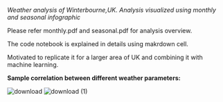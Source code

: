 *Weather analysis of Winterbourne,UK. Analysis visualized using monthly and seasonal infographic*

Please refer monthly.pdf and seasonal.pdf for analysis overview.

The code notebook is explained in details using makrdown cell.

Motivated to replicate it for a larger area of UK and combining it with machine learning.

**Sample correlation between different weather parameters:**

![download](https://user-images.githubusercontent.com/81761180/194519267-67a9843e-cc25-49ea-8e2b-db3cb82b6885.png)
![download (1)](https://user-images.githubusercontent.com/81761180/194519301-d592eb3f-10da-4141-adbb-b29c7290a909.png)


